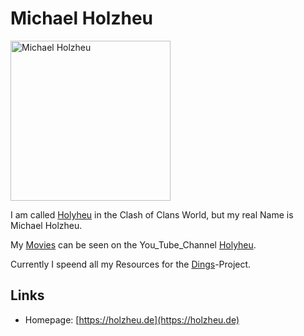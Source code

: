 # Michael Holzheu

<img src="0.jpg" alt="Michael Holzheu" style="width:256px; height: 256px;"/>

I am called [Holyheu](4.md) in the Clash of Clans World, but my real Name is Michael Holzheu.

My [Movies](700018.md) can be seen on the You_Tube_Channel [Holyheu](190000002.md).

Currently I speend all my Resources for the [Dings](300000006.md)-Project.

## Links

- Homepage: [https://holzheu.de](https://holzheu.de)

